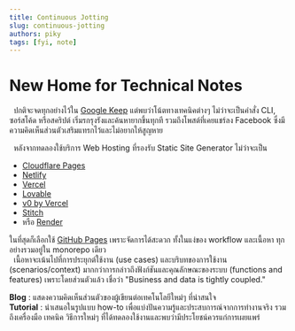 ```yaml
---
title: Continuous Jotting
slug: continuous-jotting
authors: piky
tags: [fyi, note]
---
```

# New Home for Technical Notes
&nbsp;&nbsp;ปกติจะจดทุกอย่างไว้ใน [Google Keep](https://keep.google.com/) แต่พบว่าโน้ตทางเทคนิคต่างๆ ไม่ว่าจะเป็นคำสั่ง CLI, ซอร์สโค้ด หรือสคริปต์ เริ่มรกรุงรังและค้นหายากขึ้นทุกที รวมถึงโพสต์ที่เคยแชร์ลง Facebook ซึ่งมีความคิดเห็นส่วนตัวเสริมแทรกไว้และไม่อยากให้สูญหาย 
<!-- truncate -->
&nbsp;&nbsp;หลังจากทดลองใช้บริการ Web Hosting ที่รองรับ Static Site Generator ไม่ว่าจะเป็น  
* [Cloudflare Pages](https://pages.cloudflare.com/)  
* [Netlify](https://www.netlify.com/)  
* [Vercel](https://vercel.com/)  
* [Lovable](https://lovable.dev/)  
* [v0 by Vercel](https://v0.dev/)
* [Stitch](https://stitch.withgoogle.com/)
* หรือ [Render](https://render.com/)  

ในที่สุดก็เลือกใช้ [GitHub Pages](https://pages.github.com/) เพราะจัดการได้สะดวก ทั้งในแง่ของ workflow และเนื้อหา ทุกอย่างรวมอยู่ใน monorepo เดียว  
&nbsp;&nbsp;เนื้อหาจะเน้นไปที่การประยุกต์ใช้งาน (use cases) และบริบทของการใช้งาน (scenarios/context) มากกว่าการกล่าวถึงฟังก์ชันและคุณลักษณะของระบบ (functions and features) เพราะโดยส่วนตัวแล้ว เชื่อว่า "Business and data is tightly coupled." 

**Blog** : แสดงความคิดเห็นส่วนตัวของผู้เขียนต่อเทคโนโลยีใหม่ๆ ที่น่าสนใจ  
**Tutorial** : นำเสนอในรูปแบบ how-to เพื่อแบ่งปันความรู้และประสบการณ์จากการทำงานจริง รวมถึงเครื่องมือ เทคนิค วิธีการใหม่ๆ ที่ได้ทดลองใช้งานและพบว่ามีประโยชน์ควรแก่การเผยแพร่